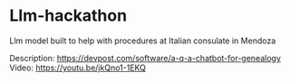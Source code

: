 # Llm-hackathon
Llm model built to help with procedures at Italian consulate in Mendoza

Description: https://devpost.com/software/a-q-a-chatbot-for-genealogy </br>
Video: https://youtu.be/jkQno1-1EKQ
